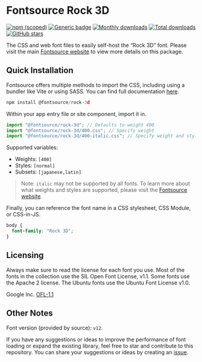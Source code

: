 # Fontsource Rock 3D

[![npm (scoped)](https://img.shields.io/npm/v/@fontsource/rock-3d?color=brightgreen)](https://www.npmjs.com/package/@fontsource/rock-3d) [![Generic badge](https://img.shields.io/badge/fontsource-passing-brightgreen)](https://github.com/fontsource/fontsource) [![Monthly downloads](https://badgen.net/npm/dm/@fontsource/rock-3d)](https://github.com/fontsource/fontsource) [![Total downloads](https://badgen.net/npm/dt/@fontsource/rock-3d)](https://github.com/fontsource/fontsource) [![GitHub stars](https://img.shields.io/github/stars/fontsource/fontsource.svg?style=social&label=Star)](https://github.com/fontsource/fontsource/stargazers)

The CSS and web font files to easily self-host the “Rock 3D” font. Please visit the main [Fontsource website](https://fontsource.org/fonts/rock-3d) to view more details on this package.

## Quick Installation

Fontsource offers multiple methods to import the CSS, including using a bundler like Vite or using SASS. You can find full documentation [here](https://fontsource.org/docs/getting-started/introduction).

```javascript
npm install @fontsource/rock-3d
```

Within your app entry file or site component, import it in.

```javascript
import "@fontsource/rock-3d"; // Defaults to weight 400
import "@fontsource/rock-3d/400.css"; // Specify weight
import "@fontsource/rock-3d/400-italic.css"; // Specify weight and style
```

Supported variables:
- Weights: `[400]`
- Styles: `[normal]`
- Subsets: `[japanese,latin]`

> Note: `italic` may not be supported by all fonts. To learn more about what weights and styles are supported, please visit the [Fontsource website](https://fontsource.org/fonts/rock-3d).

Finally, you can reference the font name in a CSS stylesheet, CSS Module, or CSS-in-JS.

```css
body {
  font-family: "Rock 3D";
}
```

## Licensing
Always make sure to read the license for each font you use. Most of the fonts in the collection use the SIL Open Font License, v1.1. Some fonts use the Apache 2 license. The Ubuntu fonts use the Ubuntu Font License v1.0.

Google Inc.
[OFL-1.1](http://scripts.sil.org/OFL)

## Other Notes
Font version (provided by source): `v12`.

If you have any suggestions or ideas to improve the performance of font loading or expand the existing library, feel free to star and contribute to this repository. You can share your suggestions or ideas by creating an [issue](https://github.com/fontsource/fontsource/issues).